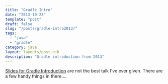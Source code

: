 ```yaml
---
title: "Gradle Intro"
date: "2013-10-23"
template: "post"
draft: false
slug: "/posts/gradle-intro2013/"
tags:
  - "java"
  - "gradle"
category: java 
layout: layouts/post.njk
description: "Gradle introduction from 2013"
---
```


[Slides for Gradle Introduction](http://payne.github.io/GradleIntro2013) are not the best talk I've ever given.  There are a few handy things in there....
